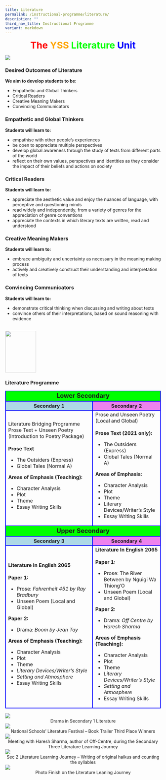 ```yaml
---
title: Literature
permalink: /instructional-programme/literature/
description: ""
third_nav_title: Instructional Programme
variant: markdown
---
```

<div style="font-size:30px; text-align:center;">
<b style="color:red">The </b><b style="color:orange">YSS </b><b style="color:lime">Literature </b><b style="color:blue">Unit</b>
</div>
	
![](/images/IP/Literature/LITERATURE_2025.jpg)


### Desired Outcomes of Literature

**We aim to develop students to be:**

* Empathetic and Global Thinkers
* Critical Readers
* Creative Meaning Makers
* Convincing Communicators


### Empathetic and Global Thinkers

**Students will learn to:**

* empathise with other people’s experiences
* be open to appreciate multiple perspectives
* develop global awareness through the study of texts from different parts of the world
* reflect on their own values, perspectives and identities as they consider the impact of their beliefs and actions on society


### Critical Readers

**Students will learn to:**

* appreciate the aesthetic value and enjoy the nuances of language, with perceptive and questioning minds
* read widely and independently, from a variety of genres for the appreciation of genre conventions
* appreciate the contexts in which literary texts are written, read and understood


### Creative Meaning Makers

**Students will learn to:**

* embrace ambiguity and uncertainty as necessary in the meaning making process
* actively and creatively construct their understanding and interpretation of texts


### Convincing Communicators

**Students will learn to:**

* demonstrate critical thinking when discussing and writing about texts
* convince others of their interpretations, based on sound reasoning with evidence


<br>

<img src="/images/IP/Literature/yss%20logo%20100px.jpg" style="width:100px; height:134px;">

### Literature Programme

<style>
table { border: 2px; colour: solid blue; }
tr { border: 2px solid blue; }
td { border: 2px solid blue; }
th { border: 2px solid blue; }
</style>

<table>
	<tbody><tr style="background-color:lime">
		<td colspan="2" style="text-align:center;font-size:20px"><b>Lower Secondary</b></td>
</tr>
<tr>
	<th style="background-color:lightblue">Secondary 1</th>
	<th style="background-color:violet">Secondary 2</th>
</tr>

<tr>
	<td>Literature Bridging Programme Prose Text + Unseen Poetry
(Introduction to Poetry Package)
<br>
<br><b>Prose Text</b>

<ul>
  <li>The Outsiders (Express)</li>
  <li>Global Tales (Normal A)</li>
</ul>

<b>Areas of Emphasis (Teaching):</b>

<ul>
  <li>Character Analysis</li>
  <li>Plot</li>
  <li>Theme</li>
  <li>Essay Writing Skills</li>
</ul>
</td>

<td>Prose and Unseen Poetry (Local and Global)
<br>
<br><b>Prose Text (2021 only):</b>

<ul>
  <li>The Outsiders (Express)</li>
  <li>Global Tales (Normal A)</li>
</ul>

<b>Areas of Emphasis:</b>

<ul>
  <li>Character Analysis</li>
  <li>Plot</li>
  <li>Theme</li>
  <li>Literary Devices/Writer’s Style</li>
  <li>Essay Writing Skills</li>
</ul>

</td>
</tr>
<tr style="background-color:lime">
	<td colspan="2" style="text-align:center; font-size:20px"><b>Upper Secondary</b></td>
</tr>

<tr>
	<th style="background-color:lightblue">Secondary 3</th>
	<th style="background-color:violet">Secondary 4</th>
</tr>

<tr>
	<td><b>Literature In English 2065</b>
<br>
<br><b>Paper 1:</b>

<ul>
	<li>Prose:<i> Fahrenheit 451 by Ray Bradbury</i></li>
  <li>Unseen Poem (Local and Global)</li>
</ul>

<b>Paper 2:</b>

<ul>
	<li>Drama: <i>Boom by Jean Tay</i></li>
</ul>

<b>Areas of Emphasis (Teaching):</b>

<ul>
  <li>Character Analysis</li>
  <li>Plot</li>
  <li>Theme</li>
	<li><i>Literary Devices/Writer’s Style</i></li>
	<li><i>Setting and Atmosphere</i></li>
  <li>Essay Writing Skills</li>
</ul>
</td>

<td><b>Literature In English 2065</b>
<br>
<br><b>Paper 1:</b>

<ul>
	<li>Prose: The River Between by Nguigi Wa Thiong’O</li>
  <li>Unseen Poem (Local and Global)</li>
</ul>

<b>Paper 2:</b>

<ul>
	<li>Drama: <i>Off Centre by Haresh Sharma</i></li>
</ul>

<b>Areas of Emphasis (Teaching):</b>

<ul>
  <li>Character Analysis</li>
  <li>Plot</li>
  <li>Theme</li>
	<li><i>Literary Devices/Writer’s Style</i></li>
	<li><i>Setting and Atmosphere</i></li>
  <li>Essay Writing Skills</li>
</ul>
</td>

</tr>
</tbody></table>


<img src="/images/IP/Literature/Drama-in-Secondary-1-Literature.jpeg">
<div style="text-align:center;">Drama in Secondary 1 Literature </div>

<img src="/images/IP/Literature/National-Schools-Literature-Festival.jpg">
<div style="text-align:center;">National Schools’ Literature Festival – Book Trailer Third Place Winners </div>

<img src="/images/IP/Literature/Meeting-with-Haresh-Sharma.jpg">
<div style="text-align:center;">Meeting with Haresh Sharma, author of Off-Centre, during the Secondary Three Literature Learning Journey</div>
	
<img src="/images/IP/Literature/Sec-2-Literature-Learning-Journey-Writing.jpg">
<div style="text-align:center;">Sec 2 Literature Learning Journey – Writing of original haikus and counting the syllables</div>

<img src="/images/IP/Literature/Finish-on-the-Literature-Learning-Journey.jpg">
<div style="text-align:center;">Photo Finish on the Literature Leaning Journey</div>